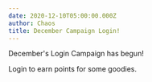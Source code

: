 ```yaml
---
date: 2020-12-10T05:00:00.000Z
author: Chaos
title: December Campaign Login!
---
```

December's Login Campaign has begun!

Login to earn points for some goodies.
